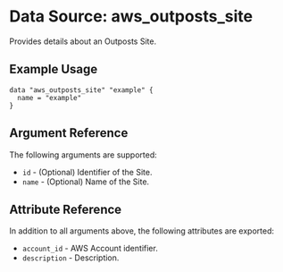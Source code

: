 
# Data Source: aws_outposts_site

Provides details about an Outposts Site.

## Example Usage

```hcl
data "aws_outposts_site" "example" {
  name = "example"
}
```

## Argument Reference

The following arguments are supported:

* `id` - (Optional) Identifier of the Site.
* `name` - (Optional) Name of the Site.

## Attribute Reference

In addition to all arguments above, the following attributes are exported:

* `account_id` - AWS Account identifier.
* `description` - Description.
